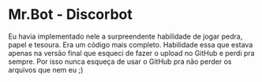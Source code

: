 # Mr.Bot - Discorbot
<p>Eu havia implementado nele a surpreendente habilidade de jogar pedra, papel e tesoura. Era um código mais completo. Habilidade essa que estava apenas na versão final que esqueci de fazer o upload no GitHub e perdi pra sempre. Por isso nunca esqueça de usar o GitHub pra não perder os arquivos que nem eu ;)</p>
